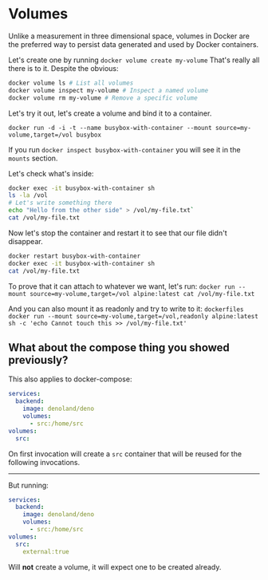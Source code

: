 # Volumes

Unlike a measurement in three dimensional space, volumes in Docker are the preferred way to persist data generated and used by Docker containers.

Let's create one by running `docker volume create my-volume` That's really all there is to it. Despite the obvious:

````bash
docker volume ls # List all volumes
docker volume inspect my-volume # Inspect a named volume
docker volume rm my-volume # Remove a specific volume
````

Let's try it out, let's create a volume and bind it to a container.

`docker run -d -i -t --name busybox-with-container --mount source=my-volume,target=/vol busybox`

If you run `docker inspect busybox-with-container` you will see it in the `mounts` section.

Let's check what's inside:

````bash
docker exec -it busybox-with-container sh
ls -la /vol
# Let's write something there
echo "Hello from the other side" > /vol/my-file.txt`
cat /vol/my-file.txt
````

Now let's stop the container and restart it to see that our file didn't disappear.

````bash
docker restart busybox-with-container
docker exec -it busybox-with-container sh
cat /vol/my-file.txt
````

To prove that it can attach to whatever we want, let's run: `docker run --mount source=my-volume,target=/vol alpine:latest cat /vol/my-file.txt`

And you can also mount it as readonly and try to write to it: `dockerfiles docker run --mount source=my-volume,target=/vol,readonly alpine:latest sh -c 'echo Cannot touch this >> /vol/my-file.txt'`

## What about the compose thing you showed previously?

This also applies to docker-compose:

````yaml
services:
  backend:
    image: denoland/deno
    volumes:
      - src:/home/src
volumes:
  src:
````

On first invocation will create a `src` container that will be reused for the following invocations.

-----

But running:

````yaml
services:
  backend:
    image: denoland/deno
    volumes:
      - src:/home/src
volumes:
  src:
    external:true
````

Will **not** create a volume, it will expect one to be created already.
